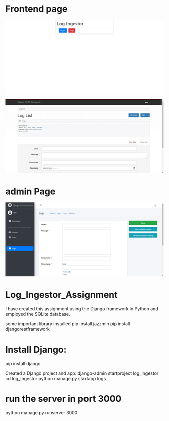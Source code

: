 # Frontend page
![logo](https://github.com/codemyown/Log_Ingestor_Assignment/blob/main/first.jpg)



![logo](https://github.com/codemyown/Log_Ingestor_Assignment/blob/main/second.jpg)


# admin Page
![logo](https://github.com/codemyown/Log_Ingestor_Assignment/blob/main/third.jpg)

# Log_Ingestor_Assignment

I have created this assignment using the Django framework in Python and employed the SQLite database.


some important library installed
pip install jazzmin
pip install djangorestframework

# Install Django:
pip install django

Created a Django project and app:
django-admin startproject log_ingestor
cd log_ingestor
python manage.py startapp logs


# run the server in port 3000
python manage.py runserver 3000



